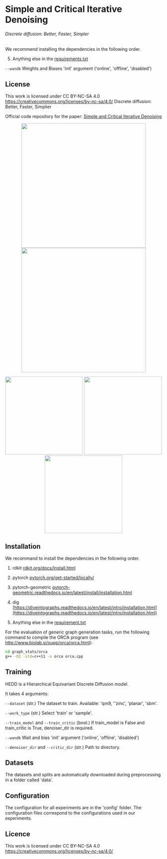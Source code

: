# Simple and Critical Iterative Denoising
###### Discrete diffusion: Better, Faster, Simpler

We recommend installing the dependencies in the following order.

5. Anything else in the [requirements.txt](doc/requirements.txt)

```--wandb``` Weights and Biases 'init' argument ('online', 'offline', 'disabled')

## License

This work is licensed under CC BY-NC-SA 4.0
https://creativecommons.org/licenses/by-nc-sa/4.0/ Discrete diffusion: Better, Faster, Simplier

Official code repository for the paper: [Simple and Critical Iterative Denoising](https://arxiv.org/html/2503.21592v1)

<p align="center">
<img src="misc/combined_graphs.gif" width="400"> <img src="misc/combined_image.gif" width="400">
</p>

<p align="center">
<img src="misc/validity.png" width="250"> <img src="misc/nspdk.png" width="250"> <img src="misc/fcd.png" width="250"> 
</p>

## Installation

We recommand to install the dependencies in the following order.

1. rdkit [rdkit.org/docs/Install.html](https://www.rdkit.org/docs/Install.html) 

2. pytorch [pytorch.org/get-started/locally/](https://pytorch.org/get-started/locally/)

3. pytorch-geometric [pytorch-geometric.readthedocs.io/en/latest/install/installation.html](https://pytorch-geometric.readthedocs.io/en/latest/install/installation.html)

4. dig [https://diveintographs.readthedocs.io/en/latest/intro/installation.html](https://diveintographs.readthedocs.io/en/latest/intro/installation.html)

5. Anything else in the [requirement.txt](doc/requirements.txt)


For the evaluation of generic graph generation tasks, run the following command to compile the ORCA program (see http://www.biolab.si/supp/orca/orca.html):

```sh
cd graph_stats/orca 
g++ -O2 -std=c++11 -o orca orca.cpp
```

## Training

HEDD is a Hierarchical Equivariant Discrete Diffusion model.

It takes 4 arguments:

```--dataset``` (str.) The dataset to train. Available: 'qm9, ''zinc', 'planar', 'sbm'.

```--work_type``` (str.) Select 'train' or 'sample'.

```--train_model``` and ```--train_critic``` (bool.) If train_model is False and train_critic is True, 
denoiser_dir is required. 

```--wandb``` Wait and bias 'init' argument ('online', 'offline', 'disabled')

```--denoiser_dir``` and ```--critic_dir``` (str.) Path to directory. 


## Datasets

The datasets and splits are automatically downloaded during preprocessing in a folder called 'data'.

## Configuration

The configuration for all experiments are in the 'config' folder. 
The configuration files correspond to the configurations used in our experiments. 

## Licence

 This work is licensed under CC BY-NC-SA 4.0 
 https://creativecommons.org/licenses/by-nc-sa/4.0/
